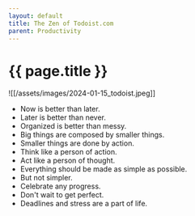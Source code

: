```yaml
---
layout: default
title: The Zen of Todoist.com
parent: Productivity
---
```


# {{ page.title }}


![[/assets/images/2024-01-15_todoist.jpeg]]

- Now is better than later.
- Later is better than never.
- Organized is better than messy.
- Big things are composed by smaller things.
- Smaller things are done by action.
- Think like a person of action.
- Act like a person of thought.
- Everything should be made as simple as possible.
- But not simpler.
- Celebrate any progress.
- Don't wait to get perfect.
- Deadlines and stress are a part of life.